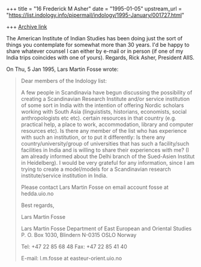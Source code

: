 +++
title = "16 Frederick M Asher"
date = "1995-01-05"
upstream_url = "https://list.indology.info/pipermail/indology/1995-January/001727.html"

+++
[Archive link](https://list.indology.info/pipermail/indology/1995-January/001727.html)

The American Institute of Indian Studies has been doing just the sort 
of things you contemplate for somewhat more than 30 years.  I'd be happy 
to share whatever counsel I can either by e-mail or in person (if one of 
my India trips coincides with one of yours).  Regards, Rick Asher, 
President AIIS.

On Thu, 5 Jan 1995, Lars Martin Fosse wrote:

> Dear members of the Indology list:
> 
> A few people in Scandinavia have begun discussing the possibility of
> creating a Scandinavian Research Institute and/or service institution of
> some sort in India with the intention of offering Nordic scholars working
> with South Asia (linguistists, historians, economists, social
> anthropologists etc etc). certain resources in that country (e.g. practical
> help, a place to work, accommodation, library and computer resources etc).
> Is there any member of the list who has experience with such an
> institution, or to put it differently: Is there any
> country/university/group of universities that has such a facility/such
> facilities in India and is willing to share their experiences with me? (I
> am already informed about the Delhi branch of the Sued-Asien Institut in
> Heidelberg). I would be very grateful for any information, since I am
> trying to create a model/models for a Scandinavian research
> institute/service institution in India.
> 
> Please contact Lars Martin Fosse on email account fosse at hedda.uio.no
> 
> Best regards,
> 
> Lars Martin Fosse
> 
> 
> 
> Lars Martin Fosse
> Department of East European
> and Oriental Studies
> P. O. Box 1030, Blindern
> N-0315 OSLO Norway
> 
> Tel: +47 22 85 68 48
> Fax: +47 22 85 41 40
> 
> E-mail: l.m.fosse at easteur-orient.uio.no
> 
> 
>  
> 





